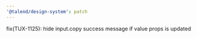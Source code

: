 ```yaml
---
'@talend/design-system': patch
---
```


fix(TUX-1125): hide input.copy success message if value props is updated
